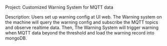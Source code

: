 Project: 
Customized Warning System for MQTT data

Description: 
Users set up warning config at UI web. The Warning system on the machine will query the warning config and subscribe the MQTT topics and observe realtime data. Then, The Warning System will trigger warning when MQTT data beyond the threshold and load the warning record into mongoDB.
